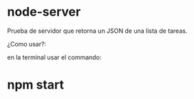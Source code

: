 # node-server

Prueba de servidor que retorna un JSON de una lista de tareas.

¿Como usar?:

en la terminal usar el commando:

# npm start
